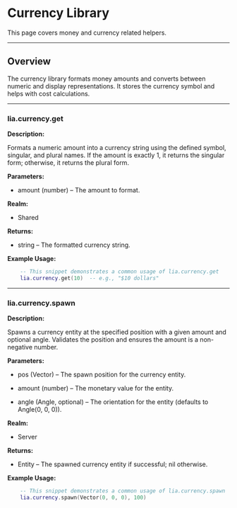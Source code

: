 # Currency Library

This page covers money and currency related helpers.

---

## Overview

The currency library formats money amounts and converts between numeric and display representations. It stores the currency symbol and helps with cost calculations.

---

### lia.currency.get
**Description:**

Formats a numeric amount into a currency string using the defined symbol,
singular, and plural names. If the amount is exactly 1, it returns the singular
form; otherwise, it returns the plural form.

**Parameters:**

* amount (number) – The amount to format.

**Realm:**

* Shared

**Returns:**

* string – The formatted currency string.

**Example Usage:**

```lua
    -- This snippet demonstrates a common usage of lia.currency.get
    lia.currency.get(10)  -- e.g., "$10 dollars"
```

---

### lia.currency.spawn
**Description:**

Spawns a currency entity at the specified position with a given amount and optional angle.
Validates the position and ensures the amount is a non-negative number.

**Parameters:**

* pos (Vector) – The spawn position for the currency entity.

* amount (number) – The monetary value for the entity.

* angle (Angle, optional) – The orientation for the entity (defaults to Angle(0, 0, 0)).

**Realm:**

* Server

**Returns:**

* Entity – The spawned currency entity if successful; nil otherwise.

**Example Usage:**

```lua
    -- This snippet demonstrates a common usage of lia.currency.spawn
    lia.currency.spawn(Vector(0, 0, 0), 100)
```

